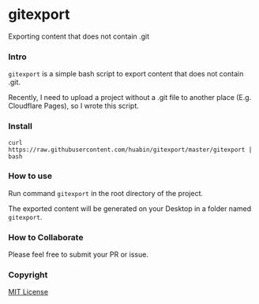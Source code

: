 # gitexport

Exporting content that does not contain .git 

### Intro

`gitexport` is a simple bash script to export content that does not contain .git.

Recently, I need to upload a project without a .git file to another place (E.g. Cloudflare Pages), so I wrote this script.

### Install

```
curl https://raw.githubusercontent.com/huabin/gitexport/master/gitexport | bash
```

### How to use

Run command `gitexport` in the root directory of the project.

The exported content will be generated on your Desktop in a folder named `gitexport`.

### How to Collaborate

Please feel free to submit your PR or issue.

### Copyright

[MIT License](LICENSE)

